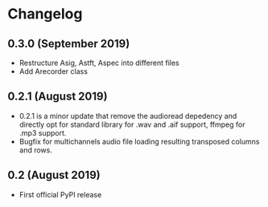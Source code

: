 # Changelog


## 0.3.0 (September 2019)
* Restructure Asig, Astft, Aspec into different files
* Add Arecorder class


## 0.2.1 (August 2019)

* 0.2.1 is a minor update that remove the audioread depedency and directly opt for standard library for .wav and .aif support, ffmpeg for .mp3 support. 
* Bugfix for multichannels audio file loading resulting transposed columns and rows. 


## 0.2 (August 2019)

* First official PyPI release

